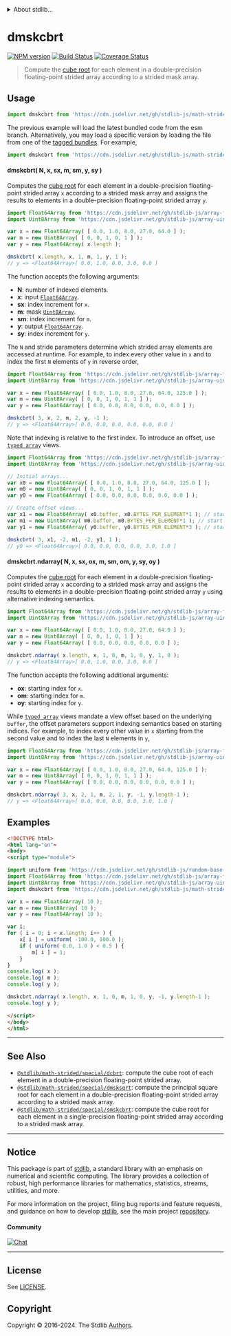 <!--

@license Apache-2.0

Copyright (c) 2021 The Stdlib Authors.

Licensed under the Apache License, Version 2.0 (the "License");
you may not use this file except in compliance with the License.
You may obtain a copy of the License at

   http://www.apache.org/licenses/LICENSE-2.0

Unless required by applicable law or agreed to in writing, software
distributed under the License is distributed on an "AS IS" BASIS,
WITHOUT WARRANTIES OR CONDITIONS OF ANY KIND, either express or implied.
See the License for the specific language governing permissions and
limitations under the License.

-->


<details>
  <summary>
    About stdlib...
  </summary>
  <p>We believe in a future in which the web is a preferred environment for numerical computation. To help realize this future, we've built stdlib. stdlib is a standard library, with an emphasis on numerical and scientific computation, written in JavaScript (and C) for execution in browsers and in Node.js.</p>
  <p>The library is fully decomposable, being architected in such a way that you can swap out and mix and match APIs and functionality to cater to your exact preferences and use cases.</p>
  <p>When you use stdlib, you can be absolutely certain that you are using the most thorough, rigorous, well-written, studied, documented, tested, measured, and high-quality code out there.</p>
  <p>To join us in bringing numerical computing to the web, get started by checking us out on <a href="https://github.com/stdlib-js/stdlib">GitHub</a>, and please consider <a href="https://opencollective.com/stdlib">financially supporting stdlib</a>. We greatly appreciate your continued support!</p>
</details>

# dmskcbrt

[![NPM version][npm-image]][npm-url] [![Build Status][test-image]][test-url] [![Coverage Status][coverage-image]][coverage-url] <!-- [![dependencies][dependencies-image]][dependencies-url] -->

> Compute the [cube root][@stdlib/math/base/special/cbrt] for each element in a double-precision floating-point strided array according to a strided mask array.

<section class="intro">

</section>

<!-- /.intro -->



<section class="usage">

## Usage

```javascript
import dmskcbrt from 'https://cdn.jsdelivr.net/gh/stdlib-js/math-strided-special-dmskcbrt@esm/index.mjs';
```
The previous example will load the latest bundled code from the esm branch. Alternatively, you may load a specific version by loading the file from one of the [tagged bundles](https://github.com/stdlib-js/math-strided-special-dmskcbrt/tags). For example,

```javascript
import dmskcbrt from 'https://cdn.jsdelivr.net/gh/stdlib-js/math-strided-special-dmskcbrt@v0.2.2-esm/index.mjs';
```

#### dmskcbrt( N, x, sx, m, sm, y, sy )

Computes the [cube root][@stdlib/math/base/special/cbrt] for each element in a double-precision floating-point strided array `x` according to a strided mask array and assigns the results to elements in a double-precision floating-point strided array `y`.

```javascript
import Float64Array from 'https://cdn.jsdelivr.net/gh/stdlib-js/array-float64@esm/index.mjs';
import Uint8Array from 'https://cdn.jsdelivr.net/gh/stdlib-js/array-uint8@esm/index.mjs';

var x = new Float64Array( [ 0.0, 1.0, 8.0, 27.0, 64.0 ] );
var m = new Uint8Array( [ 0, 0, 1, 0, 1 ] );
var y = new Float64Array( x.length );

dmskcbrt( x.length, x, 1, m, 1, y, 1 );
// y => <Float64Array>[ 0.0, 1.0, 0.0, 3.0, 0.0 ]
```

The function accepts the following arguments:

-   **N**: number of indexed elements.
-   **x**: input [`Float64Array`][@stdlib/array/float64].
-   **sx**: index increment for `x`.
-   **m**: mask [`Uint8Array`][@stdlib/array/uint8].
-   **sm**: index increment for `m`.
-   **y**: output [`Float64Array`][@stdlib/array/float64].
-   **sy**: index increment for `y`.

The `N` and stride parameters determine which strided array elements are accessed at runtime. For example, to index every other value in `x` and to index the first `N` elements of `y` in reverse order,

```javascript
import Float64Array from 'https://cdn.jsdelivr.net/gh/stdlib-js/array-float64@esm/index.mjs';
import Uint8Array from 'https://cdn.jsdelivr.net/gh/stdlib-js/array-uint8@esm/index.mjs';

var x = new Float64Array( [ 0.0, 1.0, 8.0, 27.0, 64.0, 125.0 ] );
var m = new Uint8Array( [ 0, 0, 1, 0, 1, 1 ] );
var y = new Float64Array( [ 0.0, 0.0, 0.0, 0.0, 0.0, 0.0 ] );

dmskcbrt( 3, x, 2, m, 2, y, -1 );
// y => <Float64Array>[ 0.0, 0.0, 0.0, 0.0, 0.0, 0.0 ]
```

Note that indexing is relative to the first index. To introduce an offset, use [`typed array`][@stdlib/array/float64] views.

```javascript
import Float64Array from 'https://cdn.jsdelivr.net/gh/stdlib-js/array-float64@esm/index.mjs';
import Uint8Array from 'https://cdn.jsdelivr.net/gh/stdlib-js/array-uint8@esm/index.mjs';

// Initial arrays...
var x0 = new Float64Array( [ 0.0, 1.0, 8.0, 27.0, 64.0, 125.0 ] );
var m0 = new Uint8Array( [ 0, 0, 1, 0, 1, 1 ] );
var y0 = new Float64Array( [ 0.0, 0.0, 0.0, 0.0, 0.0, 0.0 ] );

// Create offset views...
var x1 = new Float64Array( x0.buffer, x0.BYTES_PER_ELEMENT*1 ); // start at 2nd element
var m1 = new Uint8Array( m0.buffer, m0.BYTES_PER_ELEMENT*1 ); // start at 2nd element
var y1 = new Float64Array( y0.buffer, y0.BYTES_PER_ELEMENT*3 ); // start at 4th element

dmskcbrt( 3, x1, -2, m1, -2, y1, 1 );
// y0 => <Float64Array>[ 0.0, 0.0, 0.0, 0.0, 3.0, 1.0 ]
```

#### dmskcbrt.ndarray( N, x, sx, ox, m, sm, om, y, sy, oy )

Computes the [cube root][@stdlib/math/base/special/cbrt] for each element in a double-precision floating-point strided array `x` according to a strided mask array and assigns the results to elements in a double-precision floating-point strided array `y` using alternative indexing semantics.

```javascript
import Float64Array from 'https://cdn.jsdelivr.net/gh/stdlib-js/array-float64@esm/index.mjs';
import Uint8Array from 'https://cdn.jsdelivr.net/gh/stdlib-js/array-uint8@esm/index.mjs';

var x = new Float64Array( [ 0.0, 1.0, 8.0, 27.0, 64.0 ] );
var m = new Uint8Array( [ 0, 0, 1, 0, 1 ] );
var y = new Float64Array( [ 0.0, 0.0, 0.0, 0.0, 0.0 ] );

dmskcbrt.ndarray( x.length, x, 1, 0, m, 1, 0, y, 1, 0 );
// y => <Float64Array>[ 0.0, 1.0, 0.0, 3.0, 0.0 ]
```

The function accepts the following additional arguments:

-   **ox**: starting index for `x`.
-   **om**: starting index for `m`.
-   **oy**: starting index for `y`.

While [`typed array`][@stdlib/array/float64] views mandate a view offset based on the underlying `buffer`, the offset parameters support indexing semantics based on starting indices. For example, to index every other value in `x` starting from the second value and to index the last `N` elements in `y`,

```javascript
import Float64Array from 'https://cdn.jsdelivr.net/gh/stdlib-js/array-float64@esm/index.mjs';
import Uint8Array from 'https://cdn.jsdelivr.net/gh/stdlib-js/array-uint8@esm/index.mjs';

var x = new Float64Array( [ 0.0, 1.0, 8.0, 27.0, 64.0, 125.0 ] );
var m = new Uint8Array( [ 0, 0, 1, 0, 1, 1 ] );
var y = new Float64Array( [ 0.0, 0.0, 0.0, 0.0, 0.0, 0.0 ] );

dmskcbrt.ndarray( 3, x, 2, 1, m, 2, 1, y, -1, y.length-1 );
// y => <Float64Array>[ 0.0, 0.0, 0.0, 0.0, 3.0, 1.0 ]
```

</section>

<!-- /.usage -->

<section class="notes">

</section>

<!-- /.notes -->

<section class="examples">

## Examples

<!-- eslint no-undef: "error" -->

```html
<!DOCTYPE html>
<html lang="en">
<body>
<script type="module">

import uniform from 'https://cdn.jsdelivr.net/gh/stdlib-js/random-base-uniform@esm/index.mjs';
import Float64Array from 'https://cdn.jsdelivr.net/gh/stdlib-js/array-float64@esm/index.mjs';
import Uint8Array from 'https://cdn.jsdelivr.net/gh/stdlib-js/array-uint8@esm/index.mjs';
import dmskcbrt from 'https://cdn.jsdelivr.net/gh/stdlib-js/math-strided-special-dmskcbrt@esm/index.mjs';

var x = new Float64Array( 10 );
var m = new Uint8Array( 10 );
var y = new Float64Array( 10 );

var i;
for ( i = 0; i < x.length; i++ ) {
    x[ i ] = uniform( -100.0, 100.0 );
    if ( uniform( 0.0, 1.0 ) < 0.5 ) {
        m[ i ] = 1;
    }
}
console.log( x );
console.log( m );
console.log( y );

dmskcbrt.ndarray( x.length, x, 1, 0, m, 1, 0, y, -1, y.length-1 );
console.log( y );

</script>
</body>
</html>
```

</section>

<!-- /.examples -->

<!-- C interface documentation. -->



<!-- Section for related `stdlib` packages. Do not manually edit this section, as it is automatically populated. -->

<section class="related">

* * *

## See Also

-   <span class="package-name">[`@stdlib/math-strided/special/dcbrt`][@stdlib/math/strided/special/dcbrt]</span><span class="delimiter">: </span><span class="description">compute the cube root of each element in a double-precision floating-point strided array.</span>
-   <span class="package-name">[`@stdlib/math-strided/special/dmsksqrt`][@stdlib/math/strided/special/dmsksqrt]</span><span class="delimiter">: </span><span class="description">compute the principal square root for each element in a double-precision floating-point strided array according to a strided mask array.</span>
-   <span class="package-name">[`@stdlib/math-strided/special/smskcbrt`][@stdlib/math/strided/special/smskcbrt]</span><span class="delimiter">: </span><span class="description">compute the cube root for each element in a single-precision floating-point strided array according to a strided mask array.</span>

</section>

<!-- /.related -->

<!-- Section for all links. Make sure to keep an empty line after the `section` element and another before the `/section` close. -->


<section class="main-repo" >

* * *

## Notice

This package is part of [stdlib][stdlib], a standard library with an emphasis on numerical and scientific computing. The library provides a collection of robust, high performance libraries for mathematics, statistics, streams, utilities, and more.

For more information on the project, filing bug reports and feature requests, and guidance on how to develop [stdlib][stdlib], see the main project [repository][stdlib].

#### Community

[![Chat][chat-image]][chat-url]

---

## License

See [LICENSE][stdlib-license].


## Copyright

Copyright &copy; 2016-2024. The Stdlib [Authors][stdlib-authors].

</section>

<!-- /.stdlib -->

<!-- Section for all links. Make sure to keep an empty line after the `section` element and another before the `/section` close. -->

<section class="links">

[npm-image]: http://img.shields.io/npm/v/@stdlib/math-strided-special-dmskcbrt.svg
[npm-url]: https://npmjs.org/package/@stdlib/math-strided-special-dmskcbrt

[test-image]: https://github.com/stdlib-js/math-strided-special-dmskcbrt/actions/workflows/test.yml/badge.svg?branch=v0.2.2
[test-url]: https://github.com/stdlib-js/math-strided-special-dmskcbrt/actions/workflows/test.yml?query=branch:v0.2.2

[coverage-image]: https://img.shields.io/codecov/c/github/stdlib-js/math-strided-special-dmskcbrt/main.svg
[coverage-url]: https://codecov.io/github/stdlib-js/math-strided-special-dmskcbrt?branch=main

<!--

[dependencies-image]: https://img.shields.io/david/stdlib-js/math-strided-special-dmskcbrt.svg
[dependencies-url]: https://david-dm.org/stdlib-js/math-strided-special-dmskcbrt/main

-->

[chat-image]: https://img.shields.io/gitter/room/stdlib-js/stdlib.svg
[chat-url]: https://app.gitter.im/#/room/#stdlib-js_stdlib:gitter.im

[stdlib]: https://github.com/stdlib-js/stdlib

[stdlib-authors]: https://github.com/stdlib-js/stdlib/graphs/contributors

[umd]: https://github.com/umdjs/umd
[es-module]: https://developer.mozilla.org/en-US/docs/Web/JavaScript/Guide/Modules

[deno-url]: https://github.com/stdlib-js/math-strided-special-dmskcbrt/tree/deno
[deno-readme]: https://github.com/stdlib-js/math-strided-special-dmskcbrt/blob/deno/README.md
[umd-url]: https://github.com/stdlib-js/math-strided-special-dmskcbrt/tree/umd
[umd-readme]: https://github.com/stdlib-js/math-strided-special-dmskcbrt/blob/umd/README.md
[esm-url]: https://github.com/stdlib-js/math-strided-special-dmskcbrt/tree/esm
[esm-readme]: https://github.com/stdlib-js/math-strided-special-dmskcbrt/blob/esm/README.md
[branches-url]: https://github.com/stdlib-js/math-strided-special-dmskcbrt/blob/main/branches.md

[stdlib-license]: https://raw.githubusercontent.com/stdlib-js/math-strided-special-dmskcbrt/main/LICENSE

[@stdlib/array/float64]: https://github.com/stdlib-js/array-float64/tree/esm

[@stdlib/math/base/special/cbrt]: https://github.com/stdlib-js/math-base-special-cbrt/tree/esm

[@stdlib/array/uint8]: https://github.com/stdlib-js/array-uint8/tree/esm

<!-- <related-links> -->

[@stdlib/math/strided/special/dcbrt]: https://github.com/stdlib-js/math-strided-special-dcbrt/tree/esm

[@stdlib/math/strided/special/dmsksqrt]: https://github.com/stdlib-js/math-strided-special-dmsksqrt/tree/esm

[@stdlib/math/strided/special/smskcbrt]: https://github.com/stdlib-js/math-strided-special-smskcbrt/tree/esm

<!-- </related-links> -->

</section>

<!-- /.links -->
